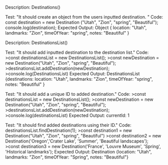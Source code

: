Description: Destinations()

Test: "It should create an object from the users inputted destination. "
Code: const destination = new Destination ("Utah", "Zion", "spring", "Beautiful"); 
      console.log(destination);
Expected Output: Object { location: "Utah", landmarks: "Zion", timeOfYear: "spring", notes: "Beautiful" }

Description: DestinationsList()

Test: "It should add inputted destination to the destination list."
Code: >const destinationsList = new DestinationsList();
      >const newDestination = new Destination("Utah", "Zion", "spring", "Beautiful");
      >destinationsList.addDestination(newDestination);
      >console.log(DestinationsList)
Expected Output: DestinationsList {destinations: location: "Utah", landmarks: "Zion", timeOfYear: "spring", notes: "Beautiful" }

Test: "It should add a unique ID to added destination."
Code: >const destinationsList = new DestinationsList();
      >const newDestination = new Destination("Utah", "Zion", "spring", "Beautiful");
      >destinationsList.addDestination(newDestination);
      >console.log(destinationsList)
Expected Output: currentId: 1

Test: "It should find added destinations using their ID." 
Code: destinationsList.findDestination(1);
      >const destination1 = new Destination("Utah", "Zion", "spring", "Beautiful")
      >const destination2 = new Destination('Oregon','Crater Lake', 'Summer', 'Beautiful landscapes');
      >const destination3 = new Destination('France', 'Louvre Museum', 'Spring', 'Historical landmarks');
Expected Output: Destination {location: "Utah", landmarks: "Zion", timeOfYear: "Spring", notes: "Beautiful"}

<!-- Test: "It should return false if destination ID is undefined."
Code: destinationsList.findDestination(Q);
Expected Output: false -->